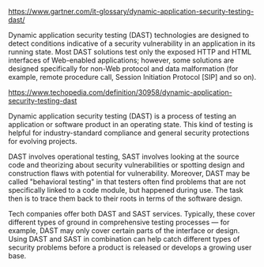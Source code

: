 https://www.gartner.com/it-glossary/dynamic-application-security-testing-dast/

Dynamic application security testing (DAST) technologies are designed to detect conditions indicative of a security vulnerability in an application in its running state. Most DAST solutions test only the exposed HTTP and HTML interfaces of Web-enabled applications; however, some solutions are designed specifically for non-Web protocol and data malformation (for example, remote procedure call, Session Initiation Protocol [SIP] and so on).


https://www.techopedia.com/definition/30958/dynamic-application-security-testing-dast

Dynamic application security testing (DAST) is a process of testing an application or software product in an operating state. This kind of testing is helpful for industry-standard compliance and general security protections for evolving projects.

DAST involves operational testing, SAST involves looking at the source code and theorizing about security vulnerabilities or spotting design and construction flaws with potential for vulnerability. Moreover, DAST may be called "behavioral testing" in that testers often find problems that are not specifically linked to a code module, but happened during use. The task then is to trace them back to their roots in terms of the software design.

Tech companies offer both DAST and SAST services. Typically, these cover different types of ground in comprehensive testing processes — for example, DAST may only cover certain parts of the interface or design. Using DAST and SAST in combination can help catch different types of security problems before a product is released or develops a growing user base.


